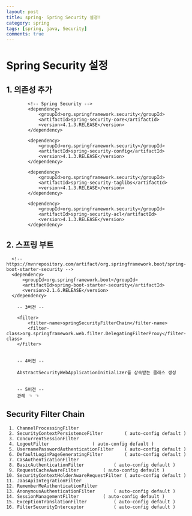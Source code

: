```yaml
---
layout: post
title: spring- Spring Security 설정!
category: spring
tags: [spring, java, Security]
comments: true
---
```


# Spring Security 설정

## 1. 의존성 추가
~~~
		<!-- Spring Security -->
		<dependency>
		    <groupId>org.springframework.security</groupId>
		    <artifactId>spring-security-core</artifactId>
		    <version>4.1.3.RELEASE</version>
		</dependency>

		<dependency>
		    <groupId>org.springframework.security</groupId>
		    <artifactId>spring-security-config</artifactId>
		    <version>4.1.3.RELEASE</version>
		</dependency>

		<dependency>
			<groupId>org.springframework.security</groupId>
			<artifactId>spring-security-taglibs</artifactId>
		    <version>4.1.3.RELEASE</version>
		</dependency>

		<dependency>
			<groupId>org.springframework.security</groupId>
			<artifactId>spring-security-acl</artifactId>
		    <version>4.1.3.RELEASE</version>
		</dependency>
~~~
## 2. 스프링 부트

~~~
  <!-- https://mvnrepository.com/artifact/org.springframework.boot/spring-boot-starter-security -->
  <dependency>
      <groupId>org.springframework.boot</groupId>
      <artifactId>spring-boot-starter-security</artifactId>
      <version>2.1.6.RELEASE</version>
  </dependency>

	-- 3버젼 --

	<filter>
		<filter-name>springSecurityFilterChain</filter-name>
		<filter-class>org.springframework.web.filter.DelegatingFilterProxy</filter-class>
	</filter>


	-- 4버젼 --

	AbstractSecurityWebApplicationInitializer를 상속받는 클래스 생성


	-- 5버젼 --
	관례 ㄱ ㄱ

~~~

## Security Filter Chain

	 1. ChannelProcessingFilter
	 2. SecurityContextPersistenceFilter		( auto-config default )
	 3. ConcurrentSessionFilter
	 4. LogoutFilter				( auto-config default )
	 5. UsernamePasswordAuthenticationFilter	( auto-config default )
	 6. DefaultLoginPageGeneratingFilter		( auto-config default )
	 7. CasAuthenticationFilter
	 8. BasicAuthenticationFilter			( auto-config default )
	 9. RequestCacheAwareFilter			( auto-config default )
	10. SecurityContextHolderAwareRequestFilter	( auto-config default )
	11. JaasApiIntegrationFilter
	12. RememberMeAuthenticationFilter
	13. AnonymousAuthenticationFilter		( auto-config default )
	14. SessionManagementFilter			( auto-config default )
	15. ExceptionTranslationFilter			( auto-config default )
	16. FilterSecurityInterceptor			( auto-config default )
